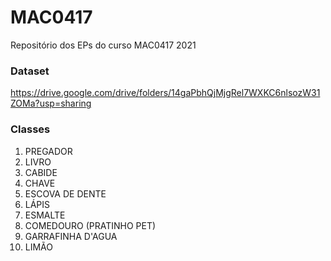 # MAC0417
Repositório dos EPs do curso MAC0417 2021

### Dataset
https://drive.google.com/drive/folders/14gaPbhQjMjgRel7WXKC6nlsozW31ZOMa?usp=sharing

### Classes

1. PREGADOR
2. LIVRO
3. CABIDE
4. CHAVE
5. ESCOVA DE DENTE
6. LÁPIS
7. ESMALTE
8. COMEDOURO (PRATINHO PET)
9. GARRAFINHA D'AGUA
10. LIMÃO
